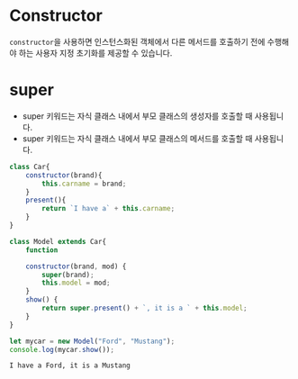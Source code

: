 # Constructor
`constructor`을 사용하면 인스턴스화된 객체에서 다른 메서드를 호출하기 전에 수행해야 하는 사용자 지정 초기화를 제공할 수 있습니다.

# super
+ super 키워드는 자식 클래스 내에서 부모 클래스의 생성자를 호출할 때 사용됩니다.
+ super 키워드는 자식 클래스 내에서 부모 클래스의 메서드를 호출할 때 사용됩니다.

```javascript
class Car{
    constructor(brand){
        this.carname = brand;
    }
    present(){
        return `I have a` + this.carname;
    }
}

class Model extends Car{
    function

    constructor(brand, mod) {
        super(brand);
        this.model = mod;
    }
    show() {
        return super.present() + `, it is a ` + this.model;
    }
}

let mycar = new Model("Ford", "Mustang");
console.log(mycar.show());
```
`I have a Ford, it is a Mustang`